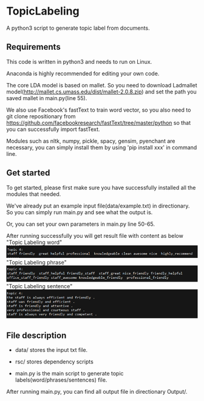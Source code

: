 # TopicLabeling
A python3 script to generate topic label from documents.

## Requirements

This code is written in python3 and needs to run on Linux. 

Anaconda is highly recommended for editing your own code.

The core LDA model is based on mallet. So you need to download Ladmallet model(http://mallet.cs.umass.edu/dist/mallet-2.0.8.zip) and set the path you saved mallet in main.py(line 55).

We also use Facebook's fastText to train word vector, so you also need to git clone repositionary from https://github.com/facebookresearch/fastText/tree/master/python so that you can successfully import fastText.

Modules such as nltk, numpy, pickle, spacy, gensim, pyenchant are necessary, you can simply install them by using 'pip install xxx' in command line.


## Get started

To get started, please first make sure you have successfully installed all the modules that needed.

We've already put an example input file(data/example.txt) in directionary. So you can simply run main.py and see what the output is.

Or, you can set your own parameters in main.py line 50-65.

After running successfully you will get result file with content as below
"Topic Labeling word"
![image](https://github.com/starry9t/TopicLabel/blob/master/image/word.png)
"Topic Labeling phrase"
![image](https://github.com/starry9t/TopicLabel/blob/master/image/sentence.png)
"Topic Labeling sentence"
![image](https://github.com/starry9t/TopicLabel/blob/master/image/phrase.png)

## File description

* data/ stores the input txt file. 

* rsc/ stores dependency scripts

* main.py is the main script to generate topic labels(word/phrases/sentences) file. 

After running main.py, you can find all output file in directionary Output/.
